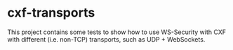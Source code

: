 cxf-transports
===========

This project contains some tests to show how to use WS-Security with CXF with
different (i.e. non-TCP) transports, such as UDP + WebSockets.

